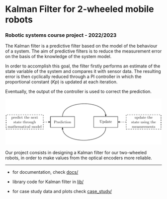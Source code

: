 # Kalman Filter for 2-wheeled mobile robots

### Robotic systems course project - 2022/2023



The Kalman filter is a predictive filter based on the model of the behaviour of a system. The aim of predictive filters is to reduce the measurement error on the basis of the knowledge of the system model.

In order to accomplish this goal, the filter firstly performs an estimate of the state variable of the system and compares it with sensor data. The resulting error is then cyclically reduced through a PI controller in which the proportional constant (*Kp*) is updated at each iteration.  

Eventually, the output of the controller is used to correct the prediction.

![](docs/pics/kf.png)

Our project consists in designing a Kalman filter for our two-wheeled robots, in order to make values from the optical encoders more reliable.

------

 

- for documentation, check [docs/](docs/)
- library code for Kalman filter in [lib/](lib/)

- for case study data and plots check [case_study/](case_study/)
